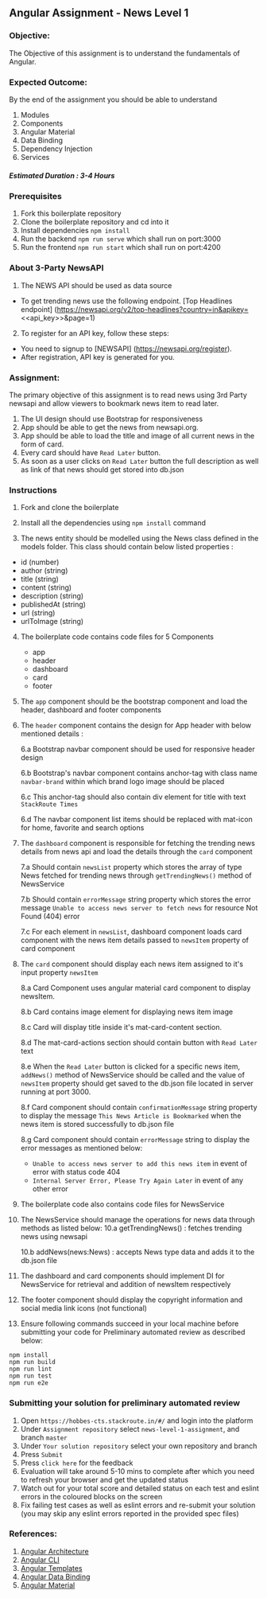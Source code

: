 ## Angular Assignment - News Level 1
	
### Objective:
	
The Objective of this assignment is to understand the fundamentals of Angular.	
	
### Expected Outcome:	
	
By the end of the assignment you should be able to understand	
	
1.  Modules  
2.  Components	
3.  Angular Material  
4.  Data Binding	
5.  Dependency Injection	
6.  Services  

##### Estimated Duration : 3-4 Hours

### Prerequisites

1. Fork this boilerplate repository  
2. Clone the boilerplate repository and cd into it  
3. Install dependencies `npm install`  
4. Run the backend `npm run serve`  which shall run on port:3000  
5. Run the frontend `npm run start` which shall run on port:4200  

### About 3-Party NewsAPI
	
1. The NEWS API should be used as data source
- To get trending news use the following endpoint. [Top Headlines endpoint]
(https://newsapi.org/v2/top-headlines?country=in&apikey=<<api_key>>&page=1)
2. To register for an API key, follow these steps:
- You need to signup to [NEWSAPI] (https://newsapi.org/register).
- After registration, API key is generated for you.

### Assignment:	

The primary objective of this assignment is to read news using 3rd Party newsapi and allow viewers to bookmark news item to read later.

1. The UI design should use Bootstrap for responsiveness
2. App should be able to get the news from newsapi.org.
3. App should be able to load the title and image of all current news in the form of card.
4. Every card should have `Read Later` button.
5. As soon as a user clicks on `Read Later` button the full description as well as link of that news should get stored into db.json

### Instructions

1. Fork and clone the boilerplate

2. Install all the dependencies using `npm install` command

3. The news entity should be modelled using the News class defined in the models folder. This class should contain below listed properties :
- id (number)
- author (string)
- title (string)
- content (string)
- description (string) 
- publishedAt (string)
- url (string)
- urlToImage (string)

4. The boilerplate code contains code files for 5 Components
	- app
	- header
	- dashboard
	- card
    - footer

5. The `app` component should be the bootstrap component and load the header, dashboard and footer components

6. The `header` component contains the design for App header with below mentioned details :

	6.a Bootstrap navbar component should be used for responsive header design
	
	6.b Bootstrap's navbar component contains anchor-tag with class name `navbar-brand` within which brand logo image should be placed
	
	6.c This anchor-tag should also contain div element for title with text `StackRoute Times`
	
	6.d The navbar component list items should be replaced with mat-icon for home, favorite and search options

7. The `dashboard` component is responsible for fetching the trending news details from news api and load the details through the `card` component

	7.a Should contain `newsList` property which stores the array of type News fetched for trending news through `getTrendingNews()` method of NewsService

	7.b Should contain `errorMessage` string property which stores the error message `Unable to access news server to fetch news` for resource Not Found (404) error
	
	7.c For each element in `newsList`, dashboard component loads card component with the news item details passed to `newsItem` property of card component

8. The `card` component should display each news item assigned to it's input property `newsItem`

	8.a Card Component uses angular material card component to display newsItem.

	8.b Card contains image element for displaying news item image

	8.c Card will display title inside it's mat-card-content section.

	8.d The mat-card-actions section should contain button with `Read Later` text

	8.e When the `Read Later` button is clicked for a specific news item, `addNews()` method of NewsService should be called and the value of `newsItem` property should get saved to the db.json file located in server running at port 3000.

	8.f Card component should contain `confirmationMessage` string property to display the message `This News Article is Bookmarked` when the news item is stored successfully to db.json file

	8.g Card component should contain `errorMessage` string to display the error messages as mentioned below:
	- `Unable to access news server to add this news item` in event of error with status code 404
	- `Internal Server Error, Please Try Again Later` in event of any other error

9. The boilerplate code also contains code files for NewsService
10. The NewsService should manage the operations for news data through methods as listed below:
	10.a getTrendingNews() : fetches trending news using newsapi

	10.b addNews(news:News) : accepts News type data and adds it to the db.json file

11. The dashboard and card components should implement DI for NewsService for retrieval and addition of newsItem respectively

12. The footer component should display the copyright information and social media link icons (not functional) 

13. Ensure following commands succeed in your local machine before submitting your code for Preliminary automated review as described below:

```
npm install
npm run build
npm run lint
npm run test
npm run e2e
```

### Submitting your solution for preliminary automated review  
1. Open `https://hobbes-cts.stackroute.in/#/` and login into the platform  
2. Under `Assignment repository` select `news-level-1-assignment`, and branch `master`
3. Under `Your solution repository` select your own repository and branch
4. Press `Submit`
5. Press `click here` for the feedback
6. Evaluation will take around 5-10 mins to complete after which you need to refresh your browser and get the updated status
7. Watch out for your total score and detailed status on each test and eslint errors in the coloured blocks on the screen  
8. Fix failing test cases as well as eslint errors and re-submit your solution (you may skip any eslint errors reported in the provided spec files)  

### References:
	
1. [Angular Architecture](https://angular.io/guide/architecture)
2. [Angular CLI](https://cli.angular.io/)	
3. [Angular Templates](https://angular.io/guide/architecture#templates)	
4. [Angular Data Binding](https://angular.io/guide/architecture#data-binding)
5. [Angular Material](https://material.angular.io)
